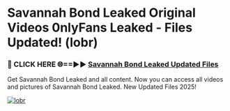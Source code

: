 # Savannah Bond Leaked Original Videos 0nlyFans Leaked - Files Updated! (lobr)

<h3>🔴 CLICK HERE 🌐==►► <a href="https://tinyurl.com/x26r9saj" rel="nofollow">Savannah Bond Leaked Updated Files</a></h3>

Get Savannah Bond Leaked and all content. Now you can access all videos and pictures of Savannah Bond Leaked. New Updated Files 2025!

[![lobr](https://i.imgur.com/LkgZPqh.gif)](https://tinyurl.com/x26r9saj)
